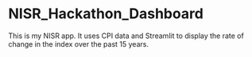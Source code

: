 # NISR_Hackathon_Dashboard

This is my NISR app. It uses CPI data and Streamlit to display the rate of change in the index over the past 15 years. 
